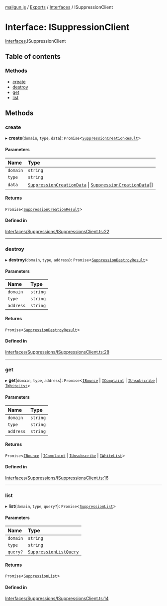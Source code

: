 [mailgun.js](../README.md) / [Exports](../modules.md) / [Interfaces](../modules/Interfaces.md) / ISuppressionClient

# Interface: ISuppressionClient

[Interfaces](../modules/Interfaces.md).ISuppressionClient

## Table of contents

### Methods

- [create](Interfaces.ISuppressionClient.md#create)
- [destroy](Interfaces.ISuppressionClient.md#destroy)
- [get](Interfaces.ISuppressionClient.md#get)
- [list](Interfaces.ISuppressionClient.md#list)

## Methods

### create

▸ **create**(`domain`, `type`, `data`): `Promise`<[`SuppressionCreationResult`](../modules.md#suppressioncreationresult)\>

#### Parameters

| Name | Type |
| :------ | :------ |
| `domain` | `string` |
| `type` | `string` |
| `data` | [`SuppressionCreationData`](../modules.md#suppressioncreationdata) \| [`SuppressionCreationData`](../modules.md#suppressioncreationdata)[] |

#### Returns

`Promise`<[`SuppressionCreationResult`](../modules.md#suppressioncreationresult)\>

#### Defined in

[Interfaces/Suppressions/ISuppressionsClient.ts:22](https://github.com/mailgun/mailgun.js/blob/0486635/lib/Interfaces/Suppressions/ISuppressionsClient.ts#L22)

___

### destroy

▸ **destroy**(`domain`, `type`, `address`): `Promise`<[`SuppressionDestroyResult`](../modules.md#suppressiondestroyresult)\>

#### Parameters

| Name | Type |
| :------ | :------ |
| `domain` | `string` |
| `type` | `string` |
| `address` | `string` |

#### Returns

`Promise`<[`SuppressionDestroyResult`](../modules.md#suppressiondestroyresult)\>

#### Defined in

[Interfaces/Suppressions/ISuppressionsClient.ts:28](https://github.com/mailgun/mailgun.js/blob/0486635/lib/Interfaces/Suppressions/ISuppressionsClient.ts#L28)

___

### get

▸ **get**(`domain`, `type`, `address`): `Promise`<[`IBounce`](Interfaces.IBounce.md) \| [`IComplaint`](Interfaces.IComplaint.md) \| [`IUnsubscribe`](Interfaces.IUnsubscribe.md) \| [`IWhiteList`](Interfaces.IWhiteList.md)\>

#### Parameters

| Name | Type |
| :------ | :------ |
| `domain` | `string` |
| `type` | `string` |
| `address` | `string` |

#### Returns

`Promise`<[`IBounce`](Interfaces.IBounce.md) \| [`IComplaint`](Interfaces.IComplaint.md) \| [`IUnsubscribe`](Interfaces.IUnsubscribe.md) \| [`IWhiteList`](Interfaces.IWhiteList.md)\>

#### Defined in

[Interfaces/Suppressions/ISuppressionsClient.ts:16](https://github.com/mailgun/mailgun.js/blob/0486635/lib/Interfaces/Suppressions/ISuppressionsClient.ts#L16)

___

### list

▸ **list**(`domain`, `type`, `query?`): `Promise`<[`SuppressionList`](../modules.md#suppressionlist)\>

#### Parameters

| Name | Type |
| :------ | :------ |
| `domain` | `string` |
| `type` | `string` |
| `query?` | [`SuppressionListQuery`](../modules.md#suppressionlistquery) |

#### Returns

`Promise`<[`SuppressionList`](../modules.md#suppressionlist)\>

#### Defined in

[Interfaces/Suppressions/ISuppressionsClient.ts:14](https://github.com/mailgun/mailgun.js/blob/0486635/lib/Interfaces/Suppressions/ISuppressionsClient.ts#L14)
